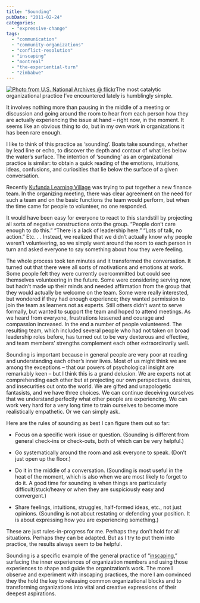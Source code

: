 ```yaml
---
title: "Sounding"
pubDate: "2011-02-24"
categories: 
  - "expressive-change"
tags: 
  - "communication"
  - "community-organizations"
  - "conflict-resolution"
  - "inscaping"
  - "montreal"
  - "the-experiential-turn"
  - "zimbabwe"
---
```


[![](https://organizationunbound.org/wp-content/uploads/2011/02/Photo-from-U.S.-National-Archives-@-flickr.jpg "Photo from U.S. National Archives @ flickr")](http://www.flickr.com/photos/usnationalarchives/4726907903/)The most catalytic organizational practice I’ve encountered lately is humblingly simple.

It involves nothing more than pausing in the middle of a meeting or discussion and going around the room to hear from each person how they are actually experiencing the issue at hand – right now, in the moment. It seems like an obvious thing to do, but in my own work in organizations it has been rare enough.

I like to think of this practice as ‘sounding’. Boats take soundings, whether by lead line or echo, to discover the depth and contour of what lies below the water’s surface. The intention of ‘sounding’ as an organizational practice is similar: to obtain a quick reading of the emotions, intuitions, ideas, confusions, and curiosities that lie below the surface of a given conversation.

Recently [Kufunda Learning Village](http://kufunda.org/) was trying to put together a new finance team. In the organizing meeting, there was clear agreement on the need for such a team and on the basic functions the team would perform, but when the time came for people to volunteer, no one responded.

It would have been easy for everyone to react to this standstill by projecting all sorts of negative constructions onto the group. “People don’t care enough to do this.” “There is a lack of leadership here.” “Lots of talk, no action.” Etc. . . Instead, we realized that we didn’t actually know why people weren’t volunteering, so we simply went around the room to each person in turn and asked everyone to say something about how they were feeling.

The whole process took ten minutes and it transformed the conversation. It turned out that there were all sorts of motivations and emotions at work. Some people felt they were currently overcommitted but could see themselves volunteering in the future. Some were considering serving now, but hadn’t made up their minds and needed affirmation from the group that they would actually be welcome on the team. Some were really interested, but wondered if they had enough experience; they wanted permission to join the team as learners not as experts. Still others didn’t want to serve formally, but wanted to support the team and hoped to attend meetings. As we heard from everyone, frustrations lessened and courage and compassion increased. In the end a number of people volunteered. The resulting team, which included several people who had not taken on broad leadership roles before, has turned out to be very dexterous and effective, and team members’ strengths complement each other extraordinarily well.

Sounding is important because in general people are very poor at reading and understanding each other’s inner lives. Most of us might think we are among the exceptions – that our powers of psychological insight are remarkably keen – but I think this is a grand delusion. We are experts not at comprehending each other but at projecting our own perspectives, desires, and insecurities out onto the world. We are gifted and unapologetic fantasists, and we have three choices. We can continue deceiving ourselves that we understand perfectly what other people are experiencing. We can work very hard for a very long time to train ourselves to become more realistically empathetic. Or we can simply ask.

Here are the rules of sounding as best I can figure them out so far:

- Focus on a specific work issue or question. (Sounding is different from general check-ins or check-outs, both of which can be very helpful.)

- Go systematically around the room and ask everyone to speak. (Don’t just open up the floor.)

- Do it in the middle of a conversation. (Sounding is most useful in the heat of the moment, which is also when we are most likely to forget to do it. A good time for sounding is when things are particularly difficult/stuck/heavy or when they are suspiciously easy and convergent.)

- Share feelings, intuitions, struggles, half-formed ideas, etc., not just opinions. (Sounding is not about restating or defending your position. It is about expressing how you are experiencing something.)

These are just rules-in-progress for me. Perhaps they don’t hold for all situations. Perhaps they can be adapted. But as I try to put them into practice, the results always seem to be helpful.

Sounding is a specific example of the general practice of “[inscaping](https://organizationunbound.org/expressive-change/inscaping/),” surfacing the inner experiences of organization members and using those experiences to shape and guide the organization’s work. The more I observe and experiment with inscaping practices, the more I am convinced they the hold the key to releasing common organizational blocks and to transforming organizations into vital and creative expressions of their deepest aspirations.
